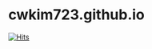 # cwkim723.github.io
[![Hits](https://hits.seeyoufarm.com/api/count/incr/badge.svg?url=https%3A%2F%2Fgithub.com%2Fcwkim723&count_bg=%23F1D2D2&title_bg=%23DD9393&icon=&icon_color=%23E7E7E7&title=hits&edge_flat=false)](https://hits.seeyoufarm.com)
